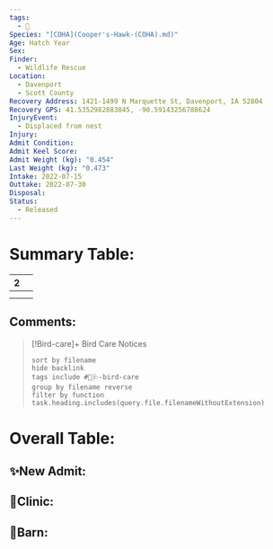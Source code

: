 ```yaml
---
tags:
  - 🦅
Species: "[COHA](Cooper's-Hawk-(COHA).md)"
Age: Hatch Year
Sex: 
Finder:
  - Wildlife Rescue
Location:
  - Davenport
  - Scott County
Recovery Address: 1421-1499 N Marquette St, Davenport, IA 52804
Recovery GPS: 41.5352982883845, -90.59143256788624
InjuryEvent:
  - Displaced from nest
Injury: 
Admit Condition: 
Admit Keel Score: 
Admit Weight (kg): "0.454"
Last Weight (kg): "0.473"
Intake: 2022-07-15
Outtake: 2022-07-30
Disposal: 
Status:
  - Released
---
```


# Summary Table:

<div><table class="dataview table-view-table"><thead class="table-view-thead"><tr class="table-view-tr-header"><th class="table-view-th"><span></span><span class="dataview small-text">2</span></th><th class="table-view-th"><span></span></th></tr></thead><tbody class="table-view-tbody"><tr><td><span></span></td><td><span></span></td></tr><tr><td><span></span></td><td><span></span></td></tr></tbody></table></div>

## Comments:

> [!Bird-care]+ Bird Care Notices
>   ```tasks 
>   sort by filename
>   hide backlink
>   tags include #🦅🩺-bird-care 
>   group by filename reverse
>   filter by function task.heading.includes(query.file.filenameWithoutExtension)
>   ```

# Overall Table:

## ✨New Admit:



## 🏥Clinic:



## 🏡Barn:


